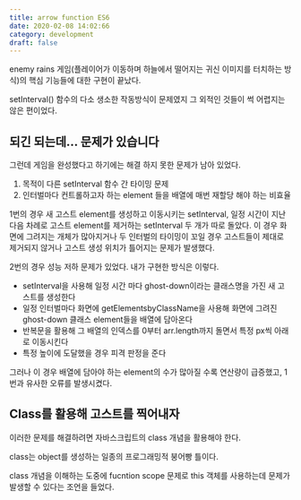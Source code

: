 ```yaml
---
title: arrow function ES6
date: 2020-02-08 14:02:66
category: development
draft: false
---
```


enemy rains 게임(플레이어가 이동하며 하늘에서 떨어지는 귀신 이미지를 터치하는 방식)의 핵심 기능들에 대한 구현이 끝났다.

setInterval() 함수의 다소 생소한 작동방식이 문제였지 그 외적인 것들이 썩 어렵지는 않은 편이었다.

## 되긴 되는데... 문제가 있습니다

그런데 게임을 완성했다고 하기에는 해결 하지 못한 문제가 남아 있었다.

1. 목적이 다른 setInterval 함수 간 타이밍 문제
2. 인터벌마다 컨트롤하고자 하는 element 들을 배열에 매번 재할당 해야 하는 비효율

1번의 경우 새 고스트 element를 생성하고 이동시키는 setInterval, 일정 시간이 지난 다음 차례로 고스트 element를 제거하는 setInterval 두 개가 따로 돌았다. 이 경우 화면에 그려지는 개체가 많아지거나 두 인터벌의 타이밍이 꼬일 경우 고스트들이 제대로 제거되지 않거나 고스트 생성 위치가 틀어지는 문제가 발생했다.

2번의 경우 성능 저하 문제가 있었다. 내가 구현한 방식은 이렇다.

- setInterval을 사용해 일정 시간 마다 ghost-down이라는 클래스명을 가진 새 고스트를 생성한다
- 일정 인터벌마다 화면에 getElementsbyClassName을 사용해 화면에 그려진 ghost-down 클래스 element들을 배열에 담아온다
- 반복문을 활용해 그 배열의 인덱스를 0부터 arr.length까지 돌면서 특정 px씩 아래로 이동시킨다
- 특정 높이에 도달했을 경우 피격 판정을 준다

그러나 이 경우 배열에 담아야 하는 element의 수가 많아질 수록 연산량이 급증했고, 1번과 유사한 오류를 발생시켰다.

## Class를 활용해 고스트를 찍어내자

이러한 문제를 해결하려면 자바스크립트의 class 개념을 활용해야 한다.

class는 object를 생성하는 일종의 프로그래밍적 붕어빵 틀이다.

class 개념을 이해하는 도중에 fucntion scope 문제로 this 객체를 사용하는데 문제가 발생할 수 있다는 조언을 들었다.
